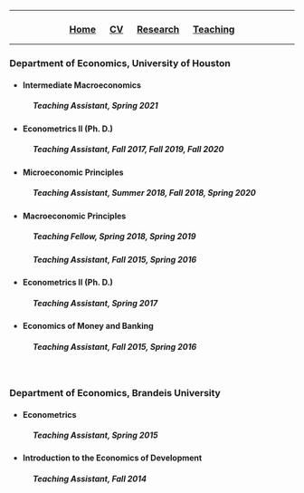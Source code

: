 ___

<h3> 
    <p align="center"> 
        <a href="https://xmgbautista.github.io/">Home</a> &emsp;
        <a href="https://xmgbautista.github.io/cv_xmgbautista.pdf">CV</a> &emsp;
        <a href="https://xmgbautista.github.io/research">Research</a> &emsp;
        <a href="https://xmgbautista.github.io/teaching">Teaching</a> 
    </p>
</h3>

___

<h3> Department of Economics, University of Houston </h3>
<ul>
    <li><h4> Intermediate Macroeconomics </h4> 
        <h5> &emsp; <em> Teaching Assistant, </em> Spring 2021 </h5> </li>
    <li><h4> Econometrics II (Ph. D.) </h4>
        <h5> &emsp; <em> Teaching Assistant, </em> Fall 2017, Fall 2019, Fall 2020 </h5> </li>
    <li><h4> Microeconomic Principles </h4>
        <h5> &emsp; <em> Teaching Assistant, </em> Summer 2018, Fall 2018, Spring 2020 </h5> </li>
    <li><h4> Macroeconomic Principles </h4>
        <h5> &emsp; <em> Teaching Fellow, </em> Spring 2018, Spring 2019 </h5>
        <h5> &emsp; <em> Teaching Assistant, </em> Fall 2015, Spring 2016 </h5> </li>
    <li><h4> Econometrics II (Ph. D.) </h4>
        <h5> &emsp; <em> Teaching Assistant, </em> Spring 2017 </h5> </li>
    <li><h4> Economics of Money and Banking </h4>
        <h5> &emsp; <em> Teaching Assistant, </em> Fall 2015, Spring 2016 </h5> </li>
</ul>

<br>

<h3> Department of Economics, Brandeis University </h3>
<ul>
    <li><h4> Econometrics </h4>
        <h5> &emsp; <em> Teaching Assistant, </em> Spring 2015 </h5> </li>
    <li><h4> Introduction to the Economics of Development </h4>
        <h5> &emsp; <em> Teaching Assistant, </em> Fall 2014 </h5> </li>
</ul>
